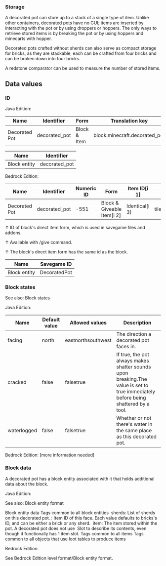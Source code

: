 ### Storage
A decorated pot can store up to a stack of a single type of item. Unlike other containers, decorated pots have no GUI; items are inserted by interacting with the pot or by using droppers or hoppers. The only ways to retrieve stored items is by breaking the pot or by using hoppers and minecarts with hopper.

Decorated pots crafted without sherds can also serve as compact storage for bricks, as they are stackable, each can be crafted from four bricks and can be broken down into four bricks.

A redstone comparator can be used to measure the number of stored items.

## Data values
### ID
Java Edition:

| Name          | Identifier    | Form         | Translation key               |
|---------------|---------------|--------------|-------------------------------|
| Decorated Pot | decorated_pot | Block & Item | block.minecraft.decorated_pot |

| Name         | Identifier    |
|--------------|---------------|
| Block entity | decorated_pot |

Bedrock Edition:

| Name          | Identifier    | Numeric ID | Form                       | Item ID[i 1]   | Translation key         |
|---------------|---------------|------------|----------------------------|----------------|-------------------------|
| Decorated Pot | decorated_pot | -551       | Block & Giveable Item[i 2] | Identical[i 3] | tile.decorated_pot.name |


↑ ID of block's direct item form, which is used in savegame files and addons.

↑ Available with /give command.

↑ The block's direct item form has the same id as the block.


| Name         | Savegame ID  |
|--------------|--------------|
| Block entity | DecoratedPot |

### Block states
See also: Block states

Java Edition:

| Name        | Default value | Allowed values     | Description                                                                                                                       |
|-------------|---------------|--------------------|-----------------------------------------------------------------------------------------------------------------------------------|
| facing      | north         | eastnorthsouthwest | The direction a decorated pot faces in.                                                                                           |
| cracked     | false         | falsetrue          | If true, the pot always makes shatter sounds upon breaking.The value is set to true immediately before being shattered by a tool. |
| waterlogged | false         | falsetrue          | Whether or not there's water in the same place as this decorated pot.                                                             |

Bedrock Edition: [more information needed]



### Block data
A decorated pot has a block entity associated with it that holds additional data about the block.

Java Edition:

See also: Block entity format


 Block entity data
Tags common to all block entities
 sherds: List of sherds on this decorated pot.
: Item ID of this face. Each value defaults to bricks's ID, and can be either a brick or any sherd.
 item: The item stored within the pot. A decorated pot does not use  Slot to describe its contents, even though it functionally has 1 item slot.
Tags common to all items
Tags common to all objects that use loot tables to produce items

Bedrock Edition:

See Bedrock Edition level format/Block entity format.

